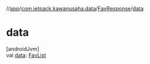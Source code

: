 //[app](../../../index.md)/[com.jetpack.kawanusaha.data](../index.md)/[FavResponse](index.md)/[data](data.md)

# data

[androidJvm]\
val [data](data.md): [FavList](../-fav-list/index.md)
